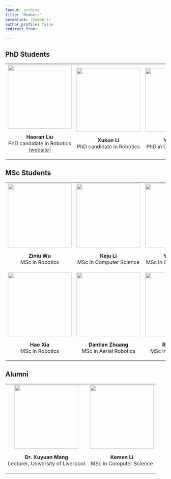 ```yaml
---
layout: archive
title: "Members"
permalink: /members/
author_profile: false
redirect_from:

---
```

## PhD Students

<html>
    <table style="margin-left: auto; margin-right: auto; border: none">
        <tr style="border: none">
            <td style="border: none">
                <div align="center" id="member">
                <img src="/site/images/p7.png" width="200px">
                <p>
                <div align="center"><b>Haoran Liu</b></div>
                <div align="center">PhD candidate in Robotics</div> 
                <div align="center"><a href="https://robodd.github.io/site/">[website]</a></div> 
                </p>
                </div>
            </td>
            <td style="border: none">
                <div align="center" id="member">
                <img src="/site/images/p7.png" width="200px">
                <p>
                <div align="center"><b>Xukun Li</b></div>
                <div align="center">PhD candidate in Robotics</div> 
                </p>
                </div>
            </td>
            <td style="border: none">
                <div align="center" id="member">
                <img src="/site/images/p7.png" width="200px">
                <p>
                <div align="center"><b>Yutian Chu</b></div>
                <div align="center">PhD in Computer Science</div> 
                </p>
                </div>
            </td>
            <td style="border: none">
                <div align="center" id="member">
                <img src="/site/images/p7.png" width="200px">
                <p>
                <div align="center"><b>Xiaoyu Wan</b></div>
                <div align="center">MSc in Robotics</div> 
                </p>
                </div>
            </td>
        </tr>
    </table>
</html>


## MSc Students
<html>
    <table style="margin-left: auto; margin-right: auto; border: none">
        <tr style="border: none">
            <td style="border: none">
                <div align="center" id="member">
                <img src="/site/images/p7.png" width="200px">
                <p>
                <div align="center"><b>Ziniu Wu</b></div>
                <div align="center">MSc in Robotics</div> 
                </p>
                </div>
            </td>
            <td style="border: none">
                <div align="center" id="member">
                <img src="/site/images/p7.png" width="200px">
                <p>
                <div align="center"><b>Keju Li</b></div>
                <div align="center">MSc in Computer Science</div> 
                </p>
                </div>
            </td>
            <td style="border: none">
                <div align="center" id="member">
                <img src="/site/images/p7.png" width="200px">
                <p>
                <div align="center"><b>Yutian Chu</b></div>
                <div align="center">MSc in Computer Science</div> 
                </p>
                </div>
            </td>
            <td style="border: none">
                <div align="center" id="member">
                <img src="/site/images/p7.png" width="200px">
                <p>
                <div align="center"><b>Xiaoyu Wan</b></div>
                <div align="center">MSc in Robotics</div> 
                </p>
                </div>
            </td>
        </tr>
        <tr style="border: none">
            <td style="border: none">
                <div align="center" id="member">
                <img src="/site/images/p7.png" width="200px">
                <p>
                <div align="center"><b>Hao Xia</b></div>
                <div align="center">MSc in Robotics</div> 
                </p>
                </div>
            </td>
            <td style="border: none">
                <div align="center" id="member">
                <img src="/site/images/p7.png" width="200px">
                <p>
                <div align="center"><b>Dantian Zhuang</b></div>
                <div align="center">MSc in Aerial Robotics</div> 
                </p>
                </div>
            </td>
            <td style="border: none">
                <div align="center" id="member">
                <img src="/site/images/p7.png" width="200px">
                <p>
                <div align="center"><b>Ritian Wang</b></div>
                <div align="center">MSc in Aerial Robotics</div> 
                </p>
                </div>
            </td>
        </tr>
    </table>
</html>


## Alumni

<html>
    <table style="margin-left: auto; margin-right: auto; border: none">
        <tr style="border: none">
            <td style="border: none">
                <div align="center" id="member">
                <img src="/site/images/p7.png" width="200px">
                <p>
                <div align="center"><b>Dr. Xuyuan Mang</b></div>
                <div align="center">Lecturer, University of Liverpool</div> 
                </p>
                </div>
            </td>
            <td style="border: none">
                <div align="center" id="member">
                <img src="/site/images/p7.png" width="200px">
                <p>
                <div align="center"><b>Kemen Li</b></div>
                <div align="center">MSc in Computer Science</div> 
                </p>
                </div>
            </td>
        </tr>
    </table>
</html>
